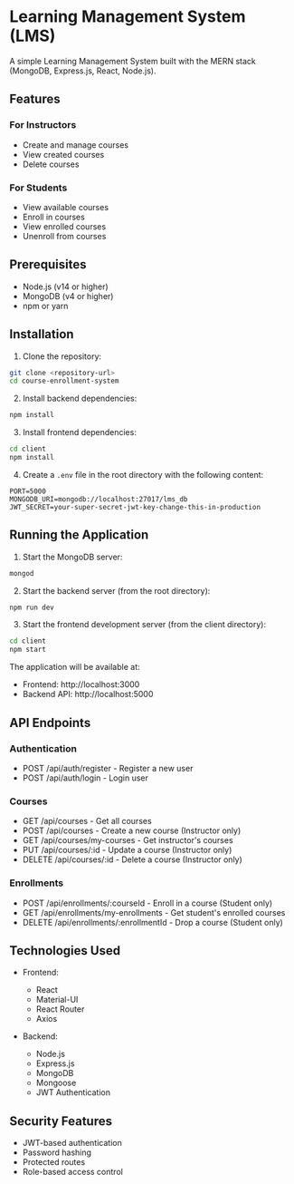 # Learning Management System (LMS)

A simple Learning Management System built with the MERN stack (MongoDB, Express.js, React, Node.js).

## Features

### For Instructors
- Create and manage courses
- View created courses
- Delete courses

### For Students
- View available courses
- Enroll in courses
- View enrolled courses
- Unenroll from courses

## Prerequisites

- Node.js (v14 or higher)
- MongoDB (v4 or higher)
- npm or yarn

## Installation

1. Clone the repository:
```bash
git clone <repository-url>
cd course-enrollment-system
```

2. Install backend dependencies:
```bash
npm install
```

3. Install frontend dependencies:
```bash
cd client
npm install
```

4. Create a `.env` file in the root directory with the following content:
```
PORT=5000
MONGODB_URI=mongodb://localhost:27017/lms_db
JWT_SECRET=your-super-secret-jwt-key-change-this-in-production
```

## Running the Application

1. Start the MongoDB server:
```bash
mongod
```

2. Start the backend server (from the root directory):
```bash
npm run dev
```

3. Start the frontend development server (from the client directory):
```bash
cd client
npm start
```

The application will be available at:
- Frontend: http://localhost:3000
- Backend API: http://localhost:5000

## API Endpoints

### Authentication
- POST /api/auth/register - Register a new user
- POST /api/auth/login - Login user

### Courses
- GET /api/courses - Get all courses
- POST /api/courses - Create a new course (Instructor only)
- GET /api/courses/my-courses - Get instructor's courses
- PUT /api/courses/:id - Update a course (Instructor only)
- DELETE /api/courses/:id - Delete a course (Instructor only)

### Enrollments
- POST /api/enrollments/:courseId - Enroll in a course (Student only)
- GET /api/enrollments/my-enrollments - Get student's enrolled courses
- DELETE /api/enrollments/:enrollmentId - Drop a course (Student only)

## Technologies Used

- Frontend:
  - React
  - Material-UI
  - React Router
  - Axios

- Backend:
  - Node.js
  - Express.js
  - MongoDB
  - Mongoose
  - JWT Authentication

## Security Features

- JWT-based authentication
- Password hashing
- Protected routes
- Role-based access control 